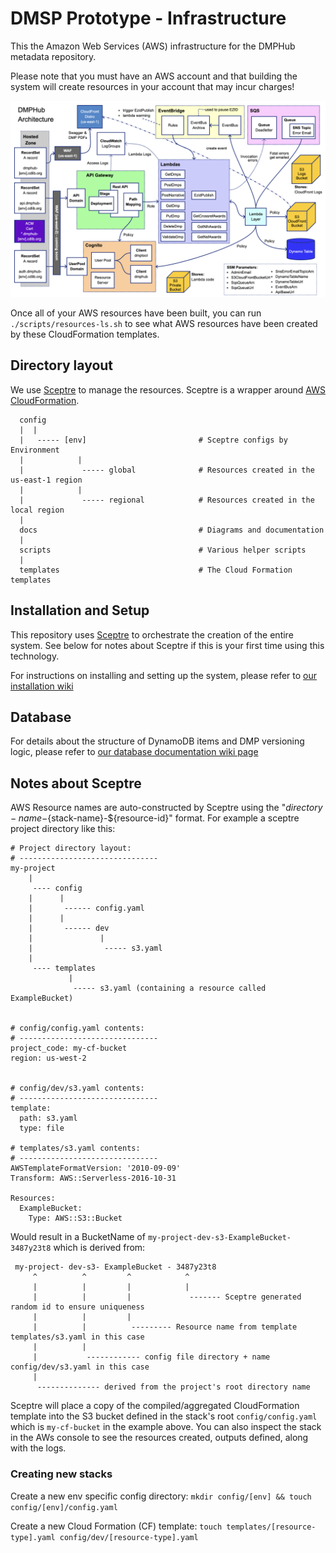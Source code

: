 # DMSP Prototype - Infrastructure

This the Amazon Web Services (AWS) infrastructure for the DMPHub metadata repository.

Please note that you must have an AWS account and that building the system will create resources in your account that may incur charges!

<img src="docs/architecture.png?raw=true">

Once all of your AWS resources have been built, you can run `./scripts/resources-ls.sh` to see what AWS resources have been created by these CloudFormation templates.

## Directory layout

We use [Sceptre](https://github.com/Sceptre/sceptre) to manage the resources. Sceptre is a wrapper around [AWS CloudFormation](https://aws.amazon.com/cloudformation/).

```
  config
  |  |
  |   ----- [env]                         # Sceptre configs by Environment
  |            |
  |             ----- global              # Resources created in the us-east-1 region
  |            |
  |             ----- regional            # Resources created in the local region
  |
  docs                                    # Diagrams and documentation
  |
  scripts                                 # Various helper scripts
  |
  templates                               # The Cloud Formation templates
```

## Installation and Setup

This repository uses [Sceptre](https://docs.sceptre-project.org/3.2.0/) to orchestrate the creation of the entire system. See below for notes about Sceptre if this is your first time using this technology.

For instructions on installing and setting up the system, please refer to [our installation wiki](https://github.com/CDLUC3/dmp-hub-cfn/wiki/Installation,-Updating-and-Deleting-AWS-resources)

## Database

For details about the structure of DynamoDB items and DMP versioning logic, please refer to [our database documentation wiki page](https://github.com/CDLUC3/dmp-hub-cfn/wiki/database)

## Notes about Sceptre

AWS Resource names are auto-constructed by Sceptre using the "${directory-name}-${stack-name}-${resource-id}" format.
For example a sceptre project directory like this:
```
# Project directory layout:
# -------------------------------
my-project
    |
     ---- config
    |      |
    |       ------ config.yaml
    |      |
    |       ------ dev
    |               |
    |                ----- s3.yaml
    |
     ---- templates
             |
              ----- s3.yaml (containing a resource called ExampleBucket)


# config/config.yaml contents:
# -------------------------------
project_code: my-cf-bucket
region: us-west-2


# config/dev/s3.yaml contents:
# -------------------------------
template:
  path: s3.yaml
  type: file

# templates/s3.yaml contents:
# -------------------------------
AWSTemplateFormatVersion: '2010-09-09'
Transform: AWS::Serverless-2016-10-31

Resources:
  ExampleBucket:
    Type: AWS::S3::Bucket
```
Would result in a BucketName of `my-project-dev-s3-ExampleBucket-3487y23t8` which is derived from:
```
 my-project- dev-s3- ExampleBucket - 3487y23t8
     ^          ^         ^            ^
     |          |         |            |
     |          |         |             ------- Sceptre generated random id to ensure uniqueness
     |          |         |
     |          |          --------- Resource name from template templates/s3.yaml in this case
     |          |
     |           ------------ config file directory + name config/dev/s3.yaml in this case
     |
      -------------- derived from the project's root directory name
```

Sceptre will place a copy of the compiled/aggregated CloudFormation template into the S3 bucket defined in the stack's root `config/config.yaml` which is `my-cf-bucket` in the example above. You can also inspect the stack in the AWs console to see the resources created, outputs defined, along with the logs.

### Creating new stacks

Create a new env specific config directory: `mkdir config/[env] && touch config/[env]/config.yaml`

Create a new Cloud Formation (CF) template: `touch templates/[resource-type].yaml config/dev/[resource-type].yaml`
